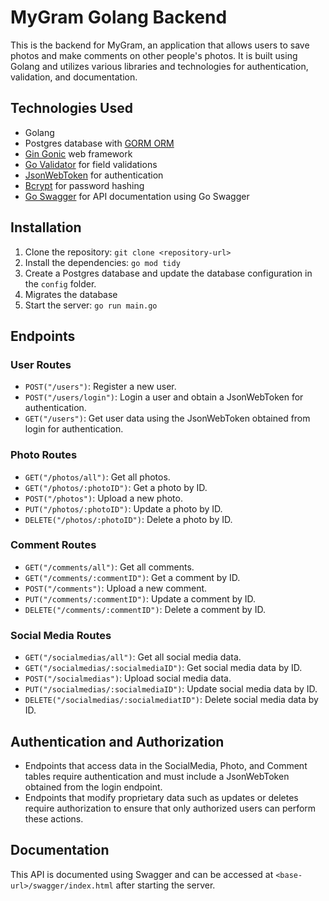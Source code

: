 # MyGram Golang Backend

This is the backend for MyGram, an application that allows users to save photos and make comments on other people's photos. It is built using Golang and utilizes various libraries and technologies for authentication, validation, and documentation.

## Technologies Used

- Golang
- Postgres database with [GORM ORM](https://gorm.io/)
- [Gin Gonic](https://github.com/gin-gonic/gin) web framework
- [Go Validator](https://github.com/go-playground/validator) for field validations
- [JsonWebToken](https://github.com/dgrijalva/jwt-go) for authentication
- [Bcrypt](https://pkg.go.dev/golang.org/x/crypto/bcrypt) for password hashing
- [Go Swagger](https://github.com/swaggo/swag) for API documentation using Go Swagger

## Installation

1. Clone the repository: `git clone <repository-url>`
2. Install the dependencies: `go mod tidy`
3. Create a Postgres database and update the database configuration in the `config` folder.
4. Migrates the database
5. Start the server: `go run main.go`

## Endpoints

### User Routes

- `POST("/users")`: Register a new user.
- `POST("/users/login")`: Login a user and obtain a JsonWebToken for authentication.
- `GET("/users")`: Get user data using the JsonWebToken obtained from login for authentication.

### Photo Routes

- `GET("/photos/all")`: Get all photos.
- `GET("/photos/:photoID")`: Get a photo by ID.
- `POST("/photos")`: Upload a new photo.
- `PUT("/photos/:photoID")`: Update a photo by ID.
- `DELETE("/photos/:photoID")`: Delete a photo by ID.

### Comment Routes

- `GET("/comments/all")`: Get all comments.
- `GET("/comments/:commentID")`: Get a comment by ID.
- `POST("/comments")`: Upload a new comment.
- `PUT("/comments/:commentID")`: Update a comment by ID.
- `DELETE("/comments/:commentID")`: Delete a comment by ID.

### Social Media Routes

- `GET("/socialmedias/all")`: Get all social media data.
- `GET("/socialmedias/:socialmediaID")`: Get social media data by ID.
- `POST("/socialmedias")`: Upload social media data.
- `PUT("/socialmedias/:socialmediaID")`: Update social media data by ID.
- `DELETE("/socialmedias/:socialmediatID")`: Delete social media data by ID.

## Authentication and Authorization

- Endpoints that access data in the SocialMedia, Photo, and Comment tables require authentication and must include a JsonWebToken obtained from the login endpoint.
- Endpoints that modify proprietary data such as updates or deletes require authorization to ensure that only authorized users can perform these actions.

## Documentation

This API is documented using Swagger and can be accessed at `<base-url>/swagger/index.html` after starting the server.
